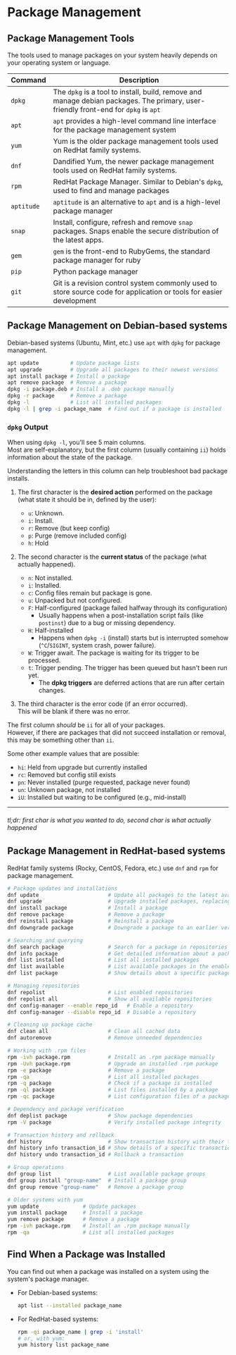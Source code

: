 # Package Management


## Package Management Tools

The tools used to manage packages on your system heavily depends on your operating system or language.  


| Command    | Description  
| ---| ---
| `dpkg`     | The `dpkg` is a tool to install, build, remove and manage debian packages. The primary, user-friendly front-end for `dpkg` is `apt`  
| `apt`      | `apt` provides a high-level command line interface for the package management system  
| `yum`      | Yum is the older package management tools used on RedHat family systems.  
| `dnf`      | Dandified Yum, the newer package management tools used on RedHat family systems.  
| `rpm`      | RedHat Package Manager. Similar to Debian's `dpkg`, used to find and manage packages
| `aptitude` | `aptitude` is an alternative to `apt` and is a high-level package manager  
| `snap`     | Install, configure, refresh and remove `snap` packages. Snaps enable the secure distribution of the latest apps.  
| `gem`      | `gem` is the front-end to RubyGems, the standard package manager for ruby  
| `pip`      | Python package manager  
| `git`      | Git is a revision control system commonly used to store source code for application or tools for easier development  



## Package Management on Debian-based systems
Debian-based systems (Ubuntu, Mint, etc.) use `apt` with `dpkg` for package management.    
```bash  
apt update          # Update package lists  
apt upgrade         # Upgrade all packages to their newest versions
apt install package # Install a package  
apt remove package  # Remove a package  
dpkg -i package.deb # Install a .deb package manually  
dpkg -r package     # Remove a package  
dpkg -l             # List all installed packages  
dpkg -l | grep -i package_name  # Find out if a package is installed
```

### `dpkg` Output
When using `dpkg -l`, you'll see 5 main columns.  
Most are self-explanatory, but the first column (usually containing `ii`) holds
information about the state of the package.  

Understanding the letters in this column can help troubleshoot bad package
installs.  

1. The first character is the **desired action** performed on the package (what state it should be in, defined by the user):
    - `u`: Unknown.
    - `i`: Install.  
    - `r`: Remove (but keep config)
    - `p`: Purge (remove included config)
    - `h`: Hold

2. The second character is the **current status** of the package (what actually
   happened).  
    - `n`: Not installed.
    - `i`: Installed.  
    - `c`: Config files remain but package is gone.  
    - `u`: Unpacked but not configured.  
    - `F`: Half-configured (package failed halfway through its configuration)  
        - Usually happens when a post-installation script fails (like `postinst`) due to
          a bug or missing dependency.  
    - `H`: Half-installed  
        - Happens when `dpkg -i` (install) starts but is interrupted somehow
          (`^C`/`SIGINT`, system crash, power failure).  
    - `W`: Trigger await. The package is waiting for its trigger to be processed.  
    - `t`: Trigger pending. The trigger has been queued but hasn't been run yet.  
        - The **dpkg triggers** are deferred actions that are run after
          certain changes.  

3. The third character is the error code (if an error occurred).  
   This will be blank if there was no error.


The first column *should* be `ii` for all of your packages.  
However, if there are packages that did not succeed installation or removal, this
may be something other than `ii`.  

Some other example values that are possible:

- `hi`: Held from upgrade but currently installed
- `rc`: Removed but config still exists
- `pn`: Never installed (purge requested, package never found)
- `un`: Unknown package, not installed
- `iU`: Installed but waiting to be configured (e.g., mid-install)

---

###### tl;dr: first char is what you *wanted* to do, second char is what *actually happened*

## Package Management in RedHat-based systems 
RedHat family systems (Rocky, CentOS, Fedora, etc.) use `dnf` and `rpm` for package management.  
```bash  
# Package updates and installations
dnf update                      # Update all packages to the latest available versions  
dnf upgrade                     # Upgrade installed packages, replacing old versions  
dnf install package             # Install a package  
dnf remove package              # Remove a package  
dnf reinstall package           # Reinstall a package  
dnf downgrade package           # Downgrade a package to an earlier version  

# Searching and querying
dnf search package              # Search for a package in repositories  
dnf info package                # Get detailed information about a package  
dnf list installed              # List all installed packages  
dnf list available              # List available packages in the enabled repos  
dnf list package                # Show details about a specific package  

# Managing repositories
dnf repolist                    # List enabled repositories  
dnf repolist all                # Show all available repositories  
dnf config-manager --enable repo_id   # Enable a repository  
dnf config-manager --disable repo_id  # Disable a repository  

# Cleaning up package cache
dnf clean all                   # Clean all cached data  
dnf autoremove                  # Remove unneeded dependencies  

# Working with .rpm files
rpm -ivh package.rpm            # Install an .rpm package manually  
rpm -Uvh package.rpm            # Upgrade an installed .rpm package  
rpm -e package                  # Remove a package  
rpm -qa                         # List all installed packages  
rpm -q package                  # Check if a package is installed  
rpm -ql package                 # List files installed by a package  
rpm -qc package                 # List configuration files of a package  

# Dependency and package verification
dnf deplist package             # Show package dependencies  
rpm -V package                  # Verify installed package integrity  

# Transaction history and rollback
dnf history                     # Show transaction history with their transaction IDs
dnf history info transaction_id # Show details of a specific transaction  
dnf history undo transaction_id # Rollback a transaction  

# Group operations
dnf group list                  # List available package groups  
dnf group install "group-name"  # Install a package group  
dnf group remove "group-name"   # Remove a package group  

# Older systems with yum
yum update              # Update packages  
yum install package     # Install a package  
yum remove package      # Remove a package  
rpm -ivh package.rpm    # Install an .rpm package manually  
rpm -qa                 # List all installed packages  
```


## Find When a Package was Installed
You can find out when a package was installed on a system using the system's
package manager.  

* For Debian-based systems:  
  ```bash
  apt list --installed package_name
  ```

* For RedHat-based systems:  
  ```bash
  rpm -qi package_name | grep -i 'install'
  # or, with yum:
  yum history list package_name
  ```

